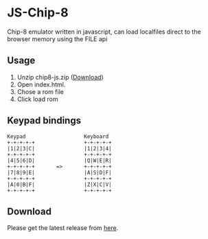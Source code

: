 # JS-Chip-8
Chip-8 emulator written in javascript, can load localfiles direct to the browser memory using the FILE api

## Usage
1. Unzip chip8-js.zip ([Download](#download))
2. Open index.html.
3. Chose a rom file
4. Click load rom

## Keypad bindings
```
Keypad                   Keyboard
+-+-+-+-+                +-+-+-+-+
|1|2|3|C|                |1|2|3|4|
+-+-+-+-+                +-+-+-+-+
|4|5|6|D|                |Q|W|E|R|
+-+-+-+-+       =>       +-+-+-+-+
|7|8|9|E|                |A|S|D|F|
+-+-+-+-+                +-+-+-+-+
|A|0|B|F|                |Z|X|C|V|
+-+-+-+-+                +-+-+-+-+
```

## Download
Please get the latest release from [here](https://github.com/EngHell/JS-Chip-8/releases/latest).